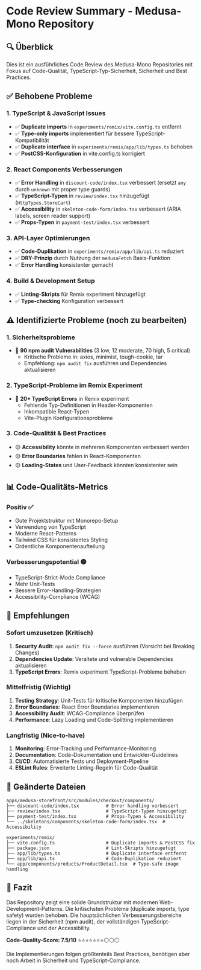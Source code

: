 # Code Review Summary - Medusa-Mono Repository

## 🔍 Überblick

Dies ist ein ausführliches Code Review des Medusa-Mono Repositories mit Fokus auf Code-Qualität, TypeScript-Typ-Sicherheit, Sicherheit und Best Practices.

## ✅ Behobene Probleme

### 1. **TypeScript & JavaScript Issues**
- ✅ **Duplicate imports** in `experiments/remix/vite.config.ts` entfernt
- ✅ **Type-only imports** implementiert für bessere TypeScript-Kompatibilität
- ✅ **Duplicate interface** in `experiments/remix/app/lib/types.ts` behoben
- ✅ **PostCSS-Konfiguration** in vite.config.ts korrigiert

### 2. **React Components Verbesserungen**
- ✅ **Error Handling** in `discount-code/index.tsx` verbessert (ersetzt `any` durch `unknown` mit proper type guards)
- ✅ **TypeScript-Typen** in `review/index.tsx` hinzugefügt (`HttpTypes.StoreCart`)
- ✅ **Accessibility** in `skeleton-code-form/index.tsx` verbessert (ARIA labels, screen reader support)
- ✅ **Props-Typen** in `payment-test/index.tsx` verbessert

### 3. **API-Layer Optimierungen**
- ✅ **Code-Duplikation** in `experiments/remix/app/lib/api.ts` reduziert
- ✅ **DRY-Prinzip** durch Nutzung der `medusaFetch` Basis-Funktion
- ✅ **Error Handling** konsistenter gemacht

### 4. **Build & Development Setup**
- ✅ **Linting-Skripts** für Remix experiment hinzugefügt
- ✅ **Type-checking** Konfiguration verbessert

## ⚠️ Identifizierte Probleme (noch zu bearbeiten)

### 1. **Sicherheitsprobleme**
- 🔴 **90 npm audit Vulnerabilities** (3 low, 12 moderate, 70 high, 5 critical)
  - Kritische Probleme in: axios, minimist, tough-cookie, tar
  - Empfehlung: `npm audit fix` ausführen und Dependencies aktualisieren

### 2. **TypeScript-Probleme im Remix Experiment**
- 🔴 **20+ TypeScript Errors** in Remix experiment
  - Fehlende Typ-Definitionen in Header-Komponenten
  - Inkompatible React-Typen
  - Vite-Plugin Konfigurationsprobleme

### 3. **Code-Qualität & Best Practices**
- 🟡 **Accessibility** könnte in mehreren Komponenten verbessert werden
- 🟡 **Error Boundaries** fehlen in React-Komponenten
- 🟡 **Loading-States** und User-Feedback könnten konsistenter sein

## 📊 Code-Qualitäts-Metrics

### Positiv ✅
- Gute Projektstruktur mit Monorepo-Setup
- Verwendung von TypeScript
- Moderne React-Patterns
- Tailwind CSS für konsistentes Styling
- Ordentliche Komponentenaufteilung

### Verbesserungspotential 🟡
- TypeScript-Strict-Mode Compliance
- Mehr Unit-Tests
- Bessere Error-Handling-Strategien
- Accessibility-Compliance (WCAG)

## 🚀 Empfehlungen

### Sofort umzusetzen (Kritisch)
1. **Security Audit**: `npm audit fix --force` ausführen (Vorsicht bei Breaking Changes)
2. **Dependencies Update**: Veraltete und vulnerable Dependencies aktualisieren
3. **TypeScript Errors**: Remix experiment TypeScript-Probleme beheben

### Mittelfristig (Wichtig)
1. **Testing Strategy**: Unit-Tests für kritische Komponenten hinzufügen
2. **Error Boundaries**: React Error Boundaries implementieren
3. **Accessibility Audit**: WCAG-Compliance überprüfen
4. **Performance**: Lazy Loading und Code-Splitting implementieren

### Langfristig (Nice-to-have)
1. **Monitoring**: Error-Tracking und Performance-Monitoring
2. **Documentation**: Code-Dokumentation und Entwickler-Guidelines
3. **CI/CD**: Automatisierte Tests und Deployment-Pipeline
4. **ESLint Rules**: Erweiterte Linting-Regeln für Code-Qualität

## 📁 Geänderte Dateien

```
apps/medusa-storefront/src/modules/checkout/components/
├── discount-code/index.tsx          # Error handling verbessert
├── review/index.tsx                 # TypeScript-Typen hinzugefügt
├── payment-test/index.tsx           # Props-Typen & Accessibility
└── ../skeletons/components/skeleton-code-form/index.tsx  # Accessibility

experiments/remix/
├── vite.config.ts                   # Duplicate imports & PostCSS fix
├── package.json                     # Lint-Skripts hinzugefügt
├── app/lib/types.ts                 # Duplicate interface entfernt
├── app/lib/api.ts                   # Code-Duplikation reduziert
└── app/components/products/ProductDetail.tsx  # Type-safe image handling
```

## 🎯 Fazit

Das Repository zeigt eine solide Grundstruktur mit modernen Web-Development-Patterns. Die kritischsten Probleme (duplicate imports, type safety) wurden behoben. Die hauptsächlichen Verbesserungsbereiche liegen in der Sicherheit (npm audit), der vollständigen TypeScript-Compliance und der Accessibility.

**Code-Quality-Score: 7.5/10** ⭐⭐⭐⭐⭐⭐⭐⚪⚪⚪

Die Implementierungen folgen größtenteils Best Practices, benötigen aber noch Arbeit in Sicherheit und TypeScript-Compliance.